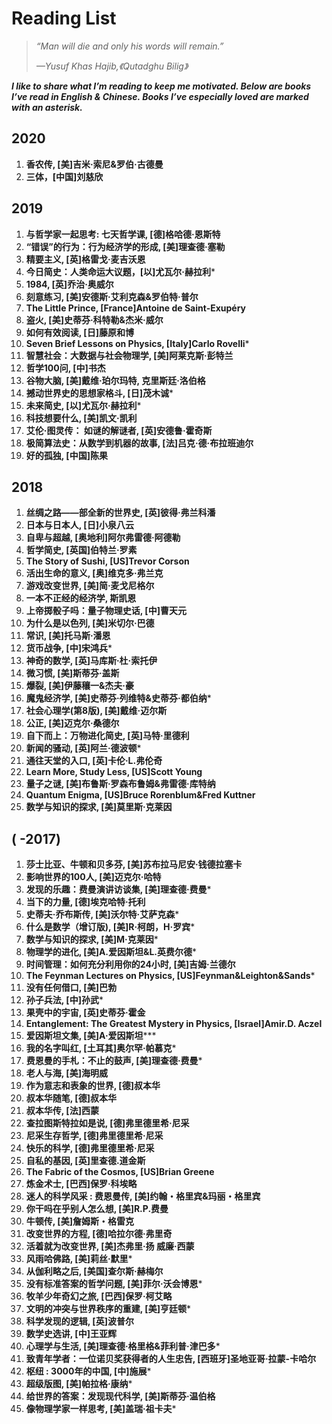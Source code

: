# Reading List

> *“Man will die and only his words will remain.”*
>
> *—Yusuf Khas Hajib,《Qutadghu Bilig》*

 ***I like to share what I’m reading to keep me motivated. Below are books I’ve read in English & Chinese. Books I’ve especially loved are marked with an asterisk.***

## 2020

1. **香农传, [美]吉米·索尼&罗伯·古德曼** 
2. **三体，[中国]刘慈欣**

## 2019

1. **与哲学家一起思考: 七天哲学课, [德]格哈德·恩斯特** 
2. **“错误”的行为：行为经济学的形成, [美]理查德·塞勒** 
3. **精要主义, [英]格雷戈·麦吉沃恩** 
4. **今日简史：人类命运大议题，[以]尤瓦尔·赫拉利**\*
5. **1984, [英]乔治·奥威尔** 
6. **刻意练习, [美]安德斯·艾利克森&罗伯特·普尔**
7. **The Little Prince, [France]Antoine de Saint-Exupéry**
8. **盗火, [美]史蒂芬·科特勒&杰米·威尔** 
9. **如何有效阅读, [日]藤原和博** 
10. **Seven Brief Lessons on Physics, [Italy]Carlo Rovelli**\* 
11. **智慧社会：大数据与社会物理学, [美]阿莱克斯·彭特兰**
12. **哲学100问, [中]书杰**
13. **谷物大脑, [美]戴维·珀尔玛特, 克里斯廷·洛伯格**
14. **撼动世界史的思想家格斗, [日]茂木诚**\*
15. **未来简史, [以]尤瓦尔·赫拉利**\* 
16. **科技想要什么, [美]凯文·凯利**
17. **艾伦·图灵传： 如谜的解谜者, [英]安德鲁·霍奇斯**
18. **极简算法史：从数学到机器的故事, [法]吕克·德·布拉班迪尔**
19. **好的孤独, [中国]陈果**

## **2018**

1. **丝绸之路——部全新的世界史, [英]彼得·弗兰科潘**
2. **日本与日本人, [日]小泉八云**
3. **自卑与超越, [奥地利]阿尔弗雷德·阿德勒**
4. **哲学简史, [英国]伯特兰·罗素**
5. **The Story of Sushi, [US]Trevor Corson**
6. **活出生命的意义, [奥]维克多·弗兰克**
7. **游戏改变世界, [美]简·麦戈尼格尔** 
8. **一本不正经的经济学, 斯凯恩** 
9. **上帝掷骰子吗：量子物理史话, [中]曹天元**
10. **为什么是以色列, [美]米切尔·巴德**
11. **常识, [美]托马斯·潘恩** 
12. **货币战争, [中]宋鸿兵**\*
13. **神奇的数学, [英]马库斯·杜·索托伊** 
14. **微习惯, [美]斯蒂芬·盖斯**
15. **爆裂, [美]伊藤穰一&杰夫·豪** 
16. **魔鬼经济学, [美]史蒂芬·列维特&史蒂芬·都伯纳**\* 
17. **社会心理学(第8版), [美]戴维·迈尔斯** 
18. **公正, [美]迈克尔·桑德尔** 
19. **自下而上：万物进化简史, [英]马特·里德利**
20. **新闻的骚动, [英]阿兰·德波顿**\*
21. **通往天堂的入口, [英]卡伦·L.弗伦奇**
22. **Learn More, Study Less, [US]Scott Young**
23. **量子之谜, [美]布鲁斯·罗森布鲁姆&弗雷德·库特纳**
24. **Quantum Enigma, [US]Bruce Rorenblum&Fred Kuttner** 
25. **数学与知识的探求, [美]莫里斯·克莱因**

## **(  -2017)**

1. **莎士比亚、牛顿和贝多芬, [美]苏布拉马尼安·钱德拉塞卡**  
2. **影响世界的100人, [美]迈克尔·哈特**
3. **发现的乐趣：费曼演讲访谈集, [美]理查德·费曼**\* 
4. **当下的力量, [德]埃克哈特·托利** 
5. **史蒂夫·乔布斯传, [美]沃尔特·艾萨克森**\* 
6. **什么是数学（增订版), [美]R·柯朗，H·罗宾**\*
7. **数学与知识的探求, [美]M·克莱因**\*
8. **物理学的进化, [美]A.爱因斯坦&L.英费尔德**\*
9. **时间管理：如何充分利用你的24小时, [美]吉姆·兰德尔**
10. **The Feynman Lectures on Physics, [US]Feynman&Leighton&Sands**\*
11. **没有任何借口, [美]巴勃**
12. **孙子兵法, [中]孙武**\*
13. **果壳中的宇宙, [英]史蒂芬·霍金**
14. **Entanglement: The Greatest Mystery in Physics, [Israel]Amir.D. Aczel**
15. **爱因斯坦文集, [美]A·爱因斯坦*****
16. **我的名字叫红, [土耳其]奥尔罕·帕慕克***
17. **费恩曼的手札：不止的鼓声, [美]理查德·费曼**\*
18. **老人与海, [美]海明威** 
19. **作为意志和表象的世界, [德]叔本华**
20. **叔本华随笔, [德]叔本华**
21. **叔本华传, [法]西蒙**
22. **查拉图斯特拉如是说, [德]弗里德里希·尼采**
23. **尼采生存哲学, [德]弗里德里希·尼采**
24. **快乐的科学, [德]弗里德里希·尼采**
25. **自私的基因, [英]里查德.道金斯**
26. **The Fabric of the Cosmos, [US]Brian Greene**
27. **炼金术士, [巴西]保罗·科埃略**
28. **迷人的科学风采 : 费恩曼传, [美]约翰・格里宾&玛丽・格里宾**
29. **你干吗在乎别人怎么想, [美]R.P.费曼**
30. **牛顿传, [美]詹姆斯・格雷克**
31. **改变世界的方程, [德]哈拉尔德·弗里奇**
32. **活着就为改变世界, [美]杰弗里·扬 威廉·西蒙**
33. **风雨哈佛路, [美]莉丝·默里***
34. **从伽利略之后, [美国]查尔斯·赫梅尔**
35. **没有标准答案的哲学问题, [美]菲尔·沃会博恩**\*
36. **牧羊少年奇幻之旅, [巴西]保罗·柯艾略**
37. **文明的冲突与世界秩序的重建, [美]亨廷顿**\* 
38. **科学发现的逻辑, [英]波普尔**
39. **数学史选讲, [中]王亚辉**
40. **心理学与生活, [美]理查德·格里格&菲利普·津巴多**\*
41. **致青年学者：一位诺贝奖获得者的人生忠告, [西班牙]圣地亚哥·拉蒙-卡哈尔**
42. **枢纽 : 3000年的中国, [中]施展***
43. **超级版图, [美]帕拉格·康纳**\*
44. **给世界的答案：发现现代科学, [美]斯蒂芬·温伯格**
45. **像物理学家一样思考, [美]盖瑞·祖卡夫**\*